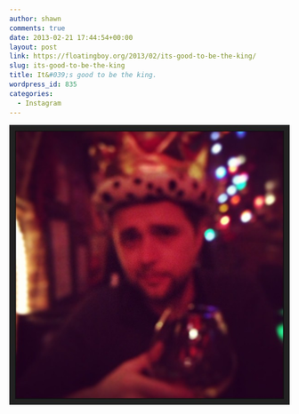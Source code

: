 ```yaml
---
author: shawn
comments: true
date: 2013-02-21 17:44:54+00:00
layout: post
link: https://floatingboy.org/2013/02/its-good-to-be-the-king/
slug: its-good-to-be-the-king
title: It&#039;s good to be the king.
wordpress_id: 835
categories:
  - Instagram
---
```


[![It's good to be the king.](/assets/media/2013/02/3236e1a07c4b11e2a38422000a1f96a9_7.jpg)](/assets/media/2013/02/3236e1a07c4b11e2a38422000a1f96a9_7.jpg)
